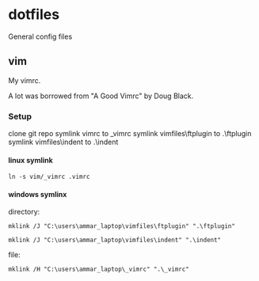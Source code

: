 # dotfiles
General config files

## vim

My vimrc. 

A lot was borrowed from "A Good Vimrc" by Doug Black.


### Setup
clone git repo
symlink vimrc to \_vimrc
symlink vimfiles\ftplugin to .\ftplugin
symlink vimfiles\indent to .\indent


#### linux symlink

    ln -s vim/_vimrc .vimrc


#### windows symlinx
directory: 

    mklink /J "C:\users\ammar_laptop\vimfiles\ftplugin" ".\ftplugin"

    mklink /J "C:\users\ammar_laptop\vimfiles\indent" ".\indent"

file: 

    mklink /H "C:\users\ammar_laptop\_vimrc" ".\_vimrc"

